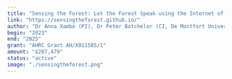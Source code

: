 ```yaml
---
title: "Sensing the Forest: Let the Forest Speak using the Internet of Things, Acoustic Ecology and Creative AI"
link: "https://sensingtheforest.github.io/"
author: "Dr Anna Xambó (PI), Dr Peter Batchelor (CI, De Montfort University), Dr Krishna Nama Manjunatha (CI, De Montfort University), Dr Michael Bell (CI, Forest Research), Dr Georgios Xenakis (CI, Forest Research)"
begin: "2023"
end: "2025"
grant: "AHRC Grant AH/X011585/1"
amount: "£207,479"
status: "active"
image: "./sensingtheforest.png"
---
```

